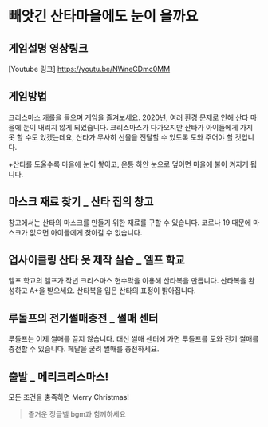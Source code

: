# 빼앗긴 산타마을에도 눈이 올까요

## 게임설명 영상링크
[Youtube 링크] https://youtu.be/NWneCDmc0MM

## 게임방법
크리스마스 캐롤을 들으며 게임을 즐겨보세요.
2020년, 여러 환경 문제로 인해 산타 마을에 눈이 내리지 않게 되었습니다. 
크리스마스가 다가오지만 산타가 아이들에게 가지 못 할 수도 있겠는데요,
산타가 무사히 선물을 전달할 수 있도록 도와 주어야 할 것입니다.

+산타를 도울수록 마을에 눈이 쌓이고, 온통 하얀 눈으로 덮이면 마을에 불이 켜지게 됩니다.

## 마스크 재료 찾기 _ 산타 집의 창고
창고에서는 산타의 마스크를 만들기 위한 재료를 구할 수 있습니다.
코로나 19 때문에 마스크가 없으면 아이들에게 찾아갈 수 없습니다.

## 업사이클링 산타 옷 제작 실습 _ 엘프 학교
엘프 학교의 엘프가 작년 크리스마스 현수막을 이용해 산타복을 만듭니다.
산타복을 완성하고 A+을 받으세요.
산타복을 입은 산타의 표정이 밝아집니다.

## 루돌프의 전기썰매충전 _ 썰매 센터
루돌프는 이제 썰매를 끌지 않습니다.
대신 썰매 센터에 가면 루돌프를 도와 전기 썰매를 충전할 수 있습니다.
페달을 굴려 썰매를 충전하세요.

## 출발 _ 메리크리스마스!
모든 조건을 충족하면 Merry Christmas!


>즐거운 징글벨 bgm과 함께하세요
